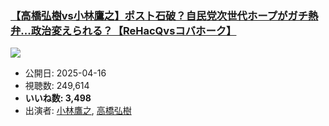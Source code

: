 ### [【高橋弘樹vs小林鷹之】ポスト石破？自民党次世代ホープがガチ熱弁...政治変えられる？【ReHacQvsコバホーク】](https://www.youtube.com/watch?v=GmjCS1jDWKs)
[![](https://img.youtube.com/vi/GmjCS1jDWKs/sddefault.jpg)](https://www.youtube.com/watch?v=GmjCS1jDWKs)
-   公開日: 2025-04-16
-   視聴数: 249,614
-   **いいね数: 3,498**
-   出演者: [小林鷹之](/rehacq_fan/people/小林鷹之 "wikilink"), [高橋弘樹](/rehacq_fan/people/高橋弘樹 "wikilink")
